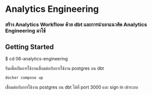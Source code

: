 # Analytics Engineering

 ### สร้าง Analytics Workflow ด้วย dbt และการนำเอาแนวคิด Analytics Engineering มาใช้

## Getting Started

$ cd  06-analytics-engineering 

รันเพื่อเปิดการใช้งานเชื่อมต่อกับการใช้งาน postgres บน dbt 
```sh
docker compose up
```
เชื่อมต่อกับการใช้งาน postgres บน dbt ได้ที่ port 3000 และ sign in เข้าระบบ
